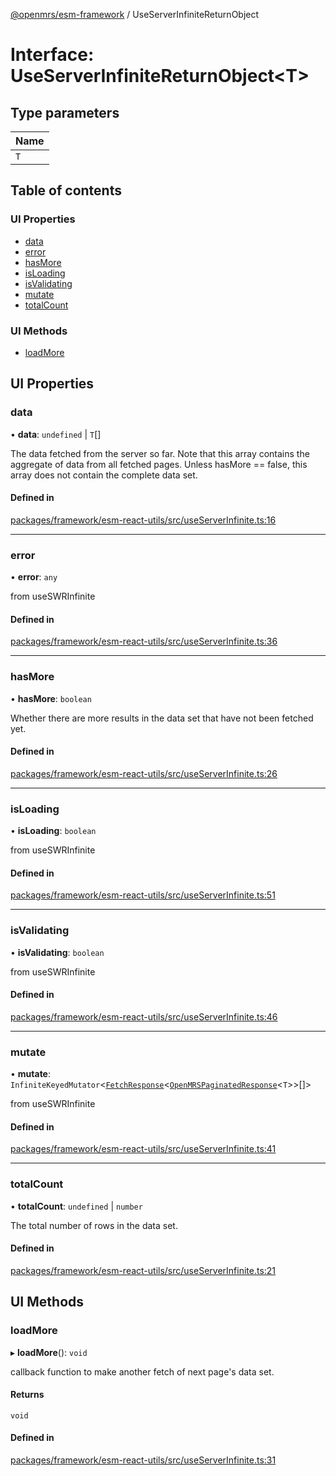 [@openmrs/esm-framework](../API.md) / UseServerInfiniteReturnObject

# Interface: UseServerInfiniteReturnObject<T\>

## Type parameters

| Name |
| :------ |
| `T` |

## Table of contents

### UI Properties

- [data](UseServerInfiniteReturnObject.md#data)
- [error](UseServerInfiniteReturnObject.md#error)
- [hasMore](UseServerInfiniteReturnObject.md#hasmore)
- [isLoading](UseServerInfiniteReturnObject.md#isloading)
- [isValidating](UseServerInfiniteReturnObject.md#isvalidating)
- [mutate](UseServerInfiniteReturnObject.md#mutate)
- [totalCount](UseServerInfiniteReturnObject.md#totalcount)

### UI Methods

- [loadMore](UseServerInfiniteReturnObject.md#loadmore)

## UI Properties

### data

• **data**: `undefined` \| `T`[]

The data fetched from the server so far. Note that this array contains
the aggregate of data from all fetched pages. Unless hasMore == false,
this array does not contain the complete data set.

#### Defined in

[packages/framework/esm-react-utils/src/useServerInfinite.ts:16](https://github.com/openmrs/openmrs-esm-core/blob/main/packages/framework/esm-react-utils/src/useServerInfinite.ts#L16)

___

### error

• **error**: `any`

from useSWRInfinite

#### Defined in

[packages/framework/esm-react-utils/src/useServerInfinite.ts:36](https://github.com/openmrs/openmrs-esm-core/blob/main/packages/framework/esm-react-utils/src/useServerInfinite.ts#L36)

___

### hasMore

• **hasMore**: `boolean`

Whether there are more results in the data set that have not been fetched yet.

#### Defined in

[packages/framework/esm-react-utils/src/useServerInfinite.ts:26](https://github.com/openmrs/openmrs-esm-core/blob/main/packages/framework/esm-react-utils/src/useServerInfinite.ts#L26)

___

### isLoading

• **isLoading**: `boolean`

from useSWRInfinite

#### Defined in

[packages/framework/esm-react-utils/src/useServerInfinite.ts:51](https://github.com/openmrs/openmrs-esm-core/blob/main/packages/framework/esm-react-utils/src/useServerInfinite.ts#L51)

___

### isValidating

• **isValidating**: `boolean`

from useSWRInfinite

#### Defined in

[packages/framework/esm-react-utils/src/useServerInfinite.ts:46](https://github.com/openmrs/openmrs-esm-core/blob/main/packages/framework/esm-react-utils/src/useServerInfinite.ts#L46)

___

### mutate

• **mutate**: `InfiniteKeyedMutator`<[`FetchResponse`](FetchResponse.md)<[`OpenMRSPaginatedResponse`](OpenMRSPaginatedResponse.md)<`T`\>\>[]\>

from useSWRInfinite

#### Defined in

[packages/framework/esm-react-utils/src/useServerInfinite.ts:41](https://github.com/openmrs/openmrs-esm-core/blob/main/packages/framework/esm-react-utils/src/useServerInfinite.ts#L41)

___

### totalCount

• **totalCount**: `undefined` \| `number`

The total number of rows in the data set.

#### Defined in

[packages/framework/esm-react-utils/src/useServerInfinite.ts:21](https://github.com/openmrs/openmrs-esm-core/blob/main/packages/framework/esm-react-utils/src/useServerInfinite.ts#L21)

## UI Methods

### loadMore

▸ **loadMore**(): `void`

callback function to make another fetch of next page's data set.

#### Returns

`void`

#### Defined in

[packages/framework/esm-react-utils/src/useServerInfinite.ts:31](https://github.com/openmrs/openmrs-esm-core/blob/main/packages/framework/esm-react-utils/src/useServerInfinite.ts#L31)

